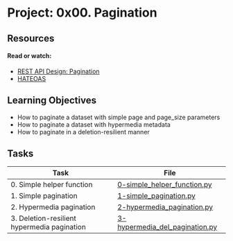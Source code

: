 # Project: 0x00. Pagination

## Resources

#### Read or watch:

- [REST API Design: Pagination](https://intranet.alxswe.com/rltoken/7Kdzi9CH1LdSfNQ4RaJUQw)
- [HATEOAS](https://intranet.alxswe.com/rltoken/tfzcEbTSdMYSYxsspJH_oA)

## Learning Objectives

- How to paginate a dataset with simple page and page_size parameters
- How to paginate a dataset with hypermedia metadata
- How to paginate in a deletion-resilient manner

## Tasks

| Task                                        | File                                                               |
| ------------------------------------------- | ------------------------------------------------------------------ |
| 0. Simple helper function                   | [0-simple_helper_function.py](./0-simple_helper_function.py)       |
| 1. Simple pagination                        | [1-simple_pagination.py](./1-simple_pagination.py)                 |
| 2. Hypermedia pagination                    | [2-hypermedia_pagination.py](./2-hypermedia_pagination.py)         |
| 3. Deletion-resilient hypermedia pagination | [3-hypermedia_del_pagination.py](./3-hypermedia_del_pagination.py) |
